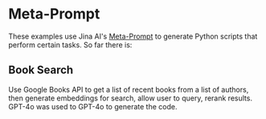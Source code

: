 # Meta-Prompt

These examples use Jina AI's [Meta-Prompt](https://docs.jina.ai/) to generate Python scripts that perform certain tasks. So far there is:

## Book Search

Use Google Books API to get a list of recent books from a list of authors, then generate embeddings for search, allow user to query, rerank results. GPT-4o was used to GPT-4o to generate the code.
